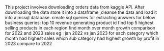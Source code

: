 This project involves downloading orders data from kaggle API. 
After downloading the data store it into a dataframe ,cleanse the data and load it into a mssql database.
create sql queries for extracting answers for below business queries:
  top 10 revenue generating product id
  find top 5 highest selling products in each region
  find month over month growth comparison for 2022 and 2023 sales eg : jan 2022 vs jan 2023
  for each category which month had highest sales
  which sub category had highest growth by profit in 2023 compare to 2022
